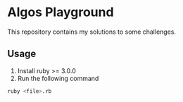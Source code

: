 # Algos Playground
This repository contains my solutions to some challenges.
## Usage
1. Install ruby >= 3.0.0
2. Run the following command
```bash
ruby <file>.rb
```
